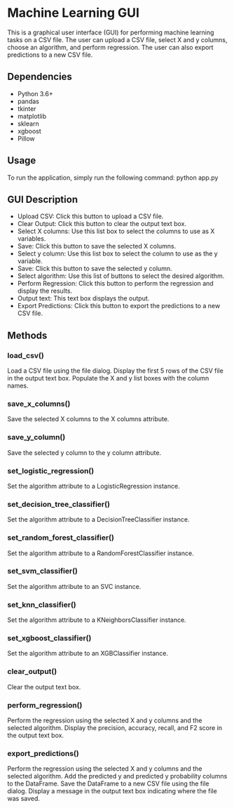 # Machine Learning GUI

This is a graphical user interface (GUI) for performing machine learning tasks on a CSV file. The user can upload a CSV file, select X and y columns, choose an algorithm, and perform regression. The user can also export predictions to a new CSV file.

## Dependencies

- Python 3.6+
- pandas
- tkinter
- matplotlib
- sklearn
- xgboost
- Pillow

## Usage

To run the application, simply run the following command:
python app.py

## GUI Description

- Upload CSV: Click this button to upload a CSV file.
- Clear Output: Click this button to clear the output text box.
- Select X columns: Use this list box to select the columns to use as X variables.
- Save: Click this button to save the selected X columns.
- Select y column: Use this list box to select the column to use as the y variable.
- Save: Click this button to save the selected y column.
- Select algorithm: Use this list of buttons to select the desired algorithm.
- Perform Regression: Click this button to perform the regression and display the results.
- Output text: This text box displays the output.
- Export Predictions: Click this button to export the predictions to a new CSV file.

## Methods

### load_csv()

Load a CSV file using the file dialog. Display the first 5 rows of the CSV file in the output text box. Populate the X and y list boxes with the column names.

### save_x_columns()

Save the selected X columns to the X columns attribute.

### save_y_column()

Save the selected y column to the y column attribute.

### set_logistic_regression()

Set the algorithm attribute to a LogisticRegression instance.

### set_decision_tree_classifier()

Set the algorithm attribute to a DecisionTreeClassifier instance.

### set_random_forest_classifier()

Set the algorithm attribute to a RandomForestClassifier instance.

### set_svm_classifier()

Set the algorithm attribute to an SVC instance.

### set_knn_classifier()

Set the algorithm attribute to a KNeighborsClassifier instance.

### set_xgboost_classifier()

Set the algorithm attribute to an XGBClassifier instance.

### clear_output()

Clear the output text box.

### perform_regression()

Perform the regression using the selected X and y columns and the selected algorithm. Display the precision, accuracy, recall, and F2 score in the output text box.

### export_predictions()

Perform the regression using the selected X and y columns and the selected algorithm. Add the predicted y and predicted y probability columns to the DataFrame. Save the DataFrame to a new CSV file using the file dialog. Display a message in the output text box indicating where the file was saved.
